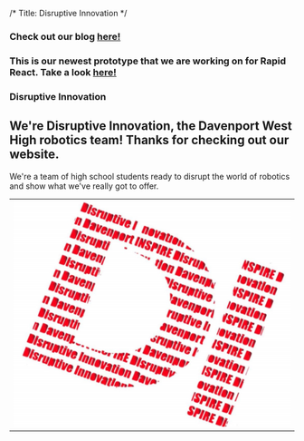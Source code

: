 /*
Title: Disruptive Innovation
*/
### Check out our blog [here!](/blog.md)
### This is our newest prototype that we are working on for Rapid React. Take a look [here!](/prototype.md)

### Disruptive Innovation
## We're Disruptive Innovation, the Davenport West High robotics team! Thanks for checking out our website.
We're a team of high school students ready to disrupt the world of robotics and show what we've really got to offer.  
<table>
<tr> 
<td>
<img src="docs/assets/logo/signal-2022-01-20-15-55-10-000.jpg" />
</td>
</tr>
</table>
